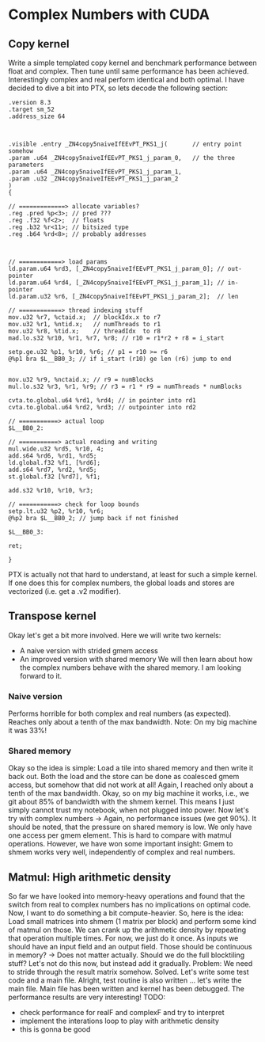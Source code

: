 # Complex Numbers with CUDA

## Copy kernel
Write a simple templated copy kernel and benchmark performance between float and complex<float>.
Then tune until same performance has been achieved.
Interestingly complex and real perform identical and both optimal.
I have decided to dive a bit into PTX, so lets decode the following section:
```
.version 8.3
.target sm_52
.address_size 64



.visible .entry _ZN4copy5naiveIfEEvPT_PKS1_j(       // entry point somehow
.param .u64 _ZN4copy5naiveIfEEvPT_PKS1_j_param_0,   // the three parameters
.param .u64 _ZN4copy5naiveIfEEvPT_PKS1_j_param_1,
.param .u32 _ZN4copy5naiveIfEEvPT_PKS1_j_param_2
)
{

// =============> allocate variables?
.reg .pred %p<3>; // pred ??? 
.reg .f32 %f<2>;  // floats
.reg .b32 %r<11>; // bitsized type
.reg .b64 %rd<8>; // probably addresses



// ============> load params
ld.param.u64 %rd3, [_ZN4copy5naiveIfEEvPT_PKS1_j_param_0]; // out-pointer
ld.param.u64 %rd4, [_ZN4copy5naiveIfEEvPT_PKS1_j_param_1]; // in-pointer
ld.param.u32 %r6, [_ZN4copy5naiveIfEEvPT_PKS1_j_param_2];  // len

// ============> thread indexing stuff
mov.u32 %r7, %ctaid.x;  // blockIdx.x to r7
mov.u32 %r1, %ntid.x;   // numThreads to r1
mov.u32 %r8, %tid.x;    // threadIdx  to r8
mad.lo.s32 %r10, %r1, %r7, %r8; // r10 = r1*r2 + r8 = i_start

setp.ge.u32 %p1, %r10, %r6; // p1 = r10 >= r6
@%p1 bra $L__BB0_3; // if i_start (r10) ge len (r6) jump to end


mov.u32 %r9, %nctaid.x; // r9 = numBlocks
mul.lo.s32 %r3, %r1, %r9; // r3 = r1 * r9 = numThreads * numBlocks

cvta.to.global.u64 %rd1, %rd4; // in pointer into rd1
cvta.to.global.u64 %rd2, %rd3; // outpointer into rd2

// ===========> actual loop
$L__BB0_2:

// ===========> actual reading and writing
mul.wide.u32 %rd5, %r10, 4;
add.s64 %rd6, %rd1, %rd5;
ld.global.f32 %f1, [%rd6];
add.s64 %rd7, %rd2, %rd5;
st.global.f32 [%rd7], %f1;

add.s32 %r10, %r10, %r3;

// ===========> check for loop bounds
setp.lt.u32 %p2, %r10, %r6;
@%p2 bra $L__BB0_2; // jump back if not finished

$L__BB0_3:

ret;

}
```
PTX is actually not that hard to understand, at least for such a simple kernel.
If one does this for complex numbers, the global loads and stores are vectorized (i.e. get a .v2 modifier).


## Transpose kernel
Okay let's get a bit more involved.
Here we will write two kernels:
- A naive version with strided gmem access
- An improved version with shared memory
We will then learn about how the complex numbers behave with the shared memory.
I am looking forward to it.

### Naive version
Performs horrible for both complex and real numbers (as expected).
Reaches only about a tenth of the max bandwidth.
Note: On my big machine it was 33%!

### Shared memory
Okay so the idea is simple:
Load a tile into shared memory and then write it back out.
Both the load and the store can be done as coalesced gmem access, but somehow that did not work at all!
Again, I reached only about a tenth of the max bandwidth.
Okay, so on my big machine it works, i.e., we git about 85% of bandwidth with the shmem kernel. 
This means I just simply cannot trust my notebook, when not plugged into power.
Now let's try with complex numbers -> Again, no performance issues (we get 90%).
It should be noted, that the pressure on shared memory is low.
We only have one access per gmem element.
This is hard to compare with matmul operations.
However, we have won some important insight:
Gmem to shmem works very well, independently of complex and real numbers.


## Matmul: High arithmetic density
So far we have looked into memory-heavy operations and found that the switch from real to complex numbers has no implications on optimal code.
Now, I want to do something a bit compute-heavier.
So, here is the idea:
Load small matrices into shmem (1 matrix per block) and perform some kind of matmul on those.
We can crank up the arithmetic density by repeating that operation multiple times.
For now, we just do it once.
As inputs we should have an input field and an output field.
Those should be continuous in memory? -> Does not matter actually.
Should we do the full blocktiling stuff?
Let's not do this now, but instead add it gradually.
Problem: We need to stride through the result matrix somehow.
Solved.
Let's write some test code and a main file.
Alright, test routine is also written ... let's write the main file.
Main file has been written and kernel has been debugged.
The performance results are very interesting!
TODO: 
- check performance for realF and complexF and try to interpret
- implement the interations loop to play with arithmetic density
- this is gonna be good













